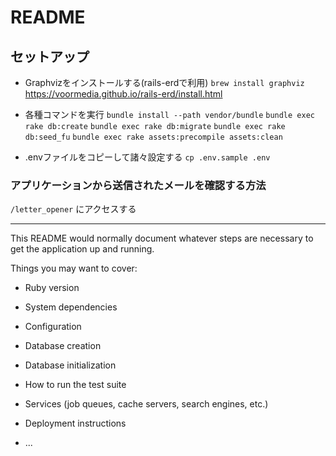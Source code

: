 # README

## セットアップ
* Graphvizをインストールする(rails-erdで利用)
`brew install graphviz`
https://voormedia.github.io/rails-erd/install.html

* 各種コマンドを実行
`bundle install --path vendor/bundle`
`bundle exec rake db:create`
`bundle exec rake db:migrate`
`bundle exec rake db:seed_fu`
`bundle exec rake assets:precompile assets:clean`

* .envファイルをコピーして諸々設定する
`cp .env.sample .env`

### アプリケーションから送信されたメールを確認する方法
`/letter_opener` にアクセスする

---

This README would normally document whatever steps are necessary to get the
application up and running.

Things you may want to cover:

* Ruby version

* System dependencies

* Configuration

* Database creation

* Database initialization

* How to run the test suite

* Services (job queues, cache servers, search engines, etc.)

* Deployment instructions

* ...
